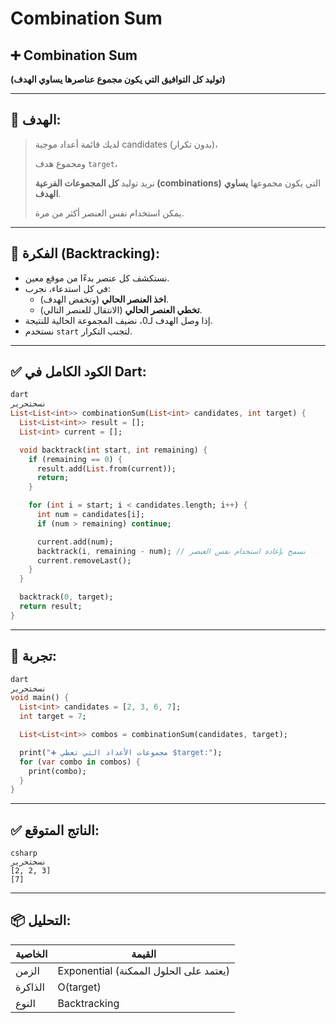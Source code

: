 # Combination Sum

## ➕ Combination Sum

**(توليد كل التوافيق التي يكون مجموع عناصرها يساوي الهدف)**

---

## 🎯 الهدف:

> لديك قائمة أعداد موجبة candidates (بدون تكرار)،
> 
> 
> ومجموع هدف `target`،
> 
> نريد توليد **كل المجموعات الفرعية (combinations)** التي يكون مجموعها **يساوي الهدف**.
> 
> يمكن استخدام نفس العنصر أكثر من مرة.
> 

---

## 🧠 الفكرة (Backtracking):

- نستكشف كل عنصر بدءًا من موقع معين.
- في كل استدعاء، نجرب:
    - **اخذ العنصر الحالي** (ونخفض الهدف).
    - **تخطي العنصر الحالي** (الانتقال للعنصر التالي).
- إذا وصل الهدف لـ0، نضيف المجموعة الحالية للنتيجة.
- نستخدم `start` لتجنب التكرار.

---

## ✅ الكود الكامل في Dart:

```dart
dart
نسختحرير
List<List<int>> combinationSum(List<int> candidates, int target) {
  List<List<int>> result = [];
  List<int> current = [];

  void backtrack(int start, int remaining) {
    if (remaining == 0) {
      result.add(List.from(current));
      return;
    }

    for (int i = start; i < candidates.length; i++) {
      int num = candidates[i];
      if (num > remaining) continue;

      current.add(num);
      backtrack(i, remaining - num); // نسمح بإعادة استخدام نفس العنصر
      current.removeLast();
    }
  }

  backtrack(0, target);
  return result;
}

```

---

## 🧪 تجربة:

```dart
dart
نسختحرير
void main() {
  List<int> candidates = [2, 3, 6, 7];
  int target = 7;

  List<List<int>> combos = combinationSum(candidates, target);

  print("➕ مجموعات الأعداد التي تعطي $target:");
  for (var combo in combos) {
    print(combo);
  }
}

```

---

## ✅ الناتج المتوقع:

```
csharp
نسختحرير
[2, 2, 3]
[7]

```

---

## 📦 التحليل:

| الخاصية | القيمة |
| --- | --- |
| الزمن | Exponential (يعتمد على الحلول الممكنة) |
| الذاكرة | O(target) |
| النوع | Backtracking |